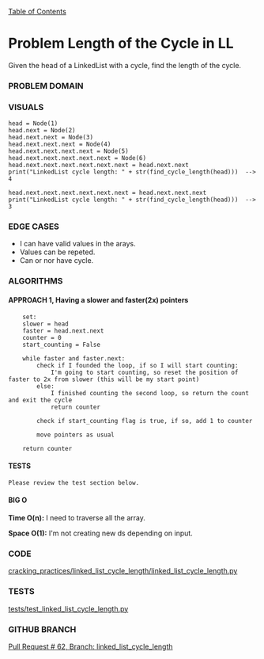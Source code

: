 [Table of Contents](../../README.md)

# Problem Length of the Cycle in LL
Given the head of a LinkedList with a cycle, find the length of the cycle.



### PROBLEM DOMAIN

### VISUALS

```
head = Node(1)
head.next = Node(2)
head.next.next = Node(3)
head.next.next.next = Node(4)
head.next.next.next.next = Node(5)
head.next.next.next.next.next = Node(6)
head.next.next.next.next.next.next = head.next.next
print("LinkedList cycle length: " + str(find_cycle_length(head)))  --> 4

head.next.next.next.next.next.next = head.next.next.next
print("LinkedList cycle length: " + str(find_cycle_length(head)))  --> 3

```

### EDGE CASES

- I can have valid values in the arays.
- Values can be repeted.
- Can or nor have cycle.

### ALGORITHMS

#### APPROACH 1, Having a slower and faster(2x) pointers

```
    set:
    slower = head
    faster = head.next.next
    counter = 0
    start_counting = False

    while faster and faster.next:
        check if I founded the loop, if so I will start counting:
            I'm going to start counting, so reset the position of faster to 2x from slower (this will be my start point)
        else:
            I finished counting the second loop, so return the count and exit the cycle
            return counter

        check if start_counting flag is true, if so, add 1 to counter

        move pointers as usual

    return counter

```

#### TESTS

```
Please review the test section below.
```

#### BIG O

**Time O(n):** I need to traverse all the array.

**Space O(1):** I'm not creating new ds depending on input.

### CODE

[cracking_practices/linked_list_cycle_length/linked_list_cycle_length.py](linked_list_cycle_length.py)

### TESTS

[tests/test_linked_list_cycle_length.py](../../tests/test_linked_list_cycle_length.py)

### GITHUB BRANCH

[Pull Request # 62, Branch: linked_list_cycle_length](https://github.com/ilealm/cracking-practices/pull/62)
